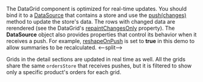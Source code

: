 The DataGrid component is optimized for real-time updates. You should bind it to a [DataSource](/Documentation/ApiReference/Data_Layer/DataSource/) that contains a store and use the [push(changes)](/Documentation/ApiReference/Data_Layer/ArrayStore/Methods/#pushchanges) method to update the store's data. The rows with changed data are rerendered (see the DataGrid's [repaintChangesOnly](/Documentation/ApiReference/UI_Components/dxDataGrid/Configuration/#repaintChangesOnly) property). The **DataSource** object also provides properties that control its behavior when it receives a push. For example, [reshapeOnPush](/Documentation/ApiReference/Data_Layer/DataSource/Configuration/#reshapeOnPush) is set to **true** in this demo to allow summaries to be recalculated.
<--split-->
 
Grids in the detail sections are updated in real time as well. All the grids share the same `ordersStore` that receives pushes, but it is filtered to show only a specific product's orders for each grid.